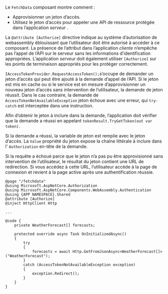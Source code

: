 Le `FetchData` composant montre comment :

* Approvisionner un jeton d’accès.
* Utilisez le jeton d’accès pour appeler une API de ressource protégée dans l’application *serveur* .

La `@attribute [Authorize]` directive indique au système d’autorisation de webassembly éblouissant que l’utilisateur doit être autorisé à accéder à ce composant. La présence de l’attribut dans l’application *cliente* n’empêche pas l’appel de l’API sur le serveur sans les informations d’identification appropriées. L’application *serveur* doit également utiliser `[Authorize]` sur les points de terminaison appropriés pour les protéger correctement.

`IAccessTokenProvider.RequestAccessToken();`s’occupe de demander un jeton d’accès qui peut être ajouté à la demande d’appel de l’API. Si le jeton est mis en cache ou si le service est en mesure d’approvisionner un nouveau jeton d’accès sans intervention de l’utilisateur, la demande de jeton réussit. Dans le cas contraire, la demande de `AccessTokenNotAvailableException` jeton échoue avec une erreur, qui `try-catch` est interceptée dans une instruction.

Afin d’obtenir le jeton à inclure dans la demande, l’application doit vérifier que la demande a réussi en appelant `tokenResult.TryGetToken(out var token)`. 

Si la demande a réussi, la variable de jeton est remplie avec le jeton d’accès. La `Value` propriété du jeton expose la chaîne littérale à inclure dans l' `Authorization` en-tête de la demande.

Si la requête a échoué parce que le jeton n’a pas pu être approvisionné sans intervention de l’utilisateur, le résultat du jeton contient une URL de redirection. Si vous accédez à cette URL, l’utilisateur accède à la page de connexion et revient à la page active après une authentification réussie.

```razor
@page "/fetchdata"
@using Microsoft.AspNetCore.Authorization
@using Microsoft.AspNetCore.Components.WebAssembly.Authentication
@using {APP NAMESPACE}.Shared
@attribute [Authorize]
@inject HttpClient Http

...

@code {
    private WeatherForecast[] forecasts;

    protected override async Task OnInitializedAsync()
    {
        try
        {
            forecasts = await Http.GetFromJsonAsync<WeatherForecast[]>("WeatherForecast");
        }
        catch (AccessTokenNotAvailableException exception)
        {
            exception.Redirect();
        }
    }
}
```
